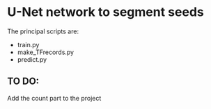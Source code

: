 # U-Net network to segment seeds

The principal scripts are:
* train.py
* make\_TFrecords.py
* predict.py

## TO DO:

Add the count part to the project
